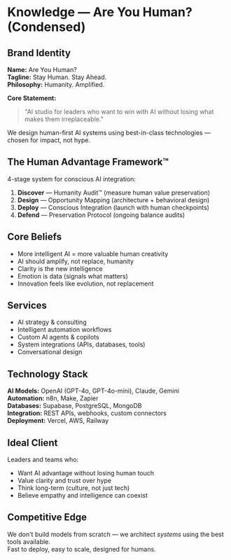 # Knowledge — Are You Human? (Condensed)

## Brand Identity
**Name:** Are You Human?  
**Tagline:** Stay Human. Stay Ahead.  
**Philosophy:** Humanity. Amplified.

**Core Statement:**  
> "AI studio for leaders who want to win with AI without losing what makes them irreplaceable."

We design human-first AI systems using best-in-class technologies — chosen for impact, not hype.

## The Human Advantage Framework™
4-stage system for conscious AI integration:

1. **Discover** — Humanity Audit™ (measure human value preservation)
2. **Design** — Opportunity Mapping (architecture + behavioral design)
3. **Deploy** — Conscious Integration (launch with human checkpoints)
4. **Defend** — Preservation Protocol (ongoing balance audits)

## Core Beliefs
- More intelligent AI = more valuable human creativity
- AI should amplify, not replace, humanity
- Clarity is the new intelligence
- Emotion is data (signals what matters)
- Innovation feels like evolution, not replacement

## Services
- AI strategy & consulting
- Intelligent automation workflows
- Custom AI agents & copilots
- System integrations (APIs, databases, tools)
- Conversational design

## Technology Stack
**AI Models:** OpenAI (GPT-4o, GPT-4o-mini), Claude, Gemini  
**Automation:** n8n, Make, Zapier  
**Databases:** Supabase, PostgreSQL, MongoDB  
**Integration:** REST APIs, webhooks, custom connectors  
**Deployment:** Vercel, AWS, Railway

## Ideal Client
Leaders and teams who:
- Want AI advantage without losing human touch
- Value clarity and trust over hype
- Think long-term (culture, not just tech)
- Believe empathy and intelligence can coexist

## Competitive Edge
We don't build models from scratch — we architect *systems* using the best tools available.  
Fast to deploy, easy to scale, designed for humans.

